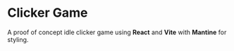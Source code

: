# Clicker Game

A proof of concept idle clicker game using **React** and **Vite** with **Mantine** for styling.